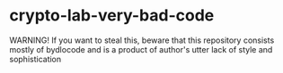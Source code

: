 # crypto-lab-very-bad-code
WARNING!
If you want to steal this, beware that this repository consists mostly of bydlocode and is a product of author's utter lack of style and sophistication
